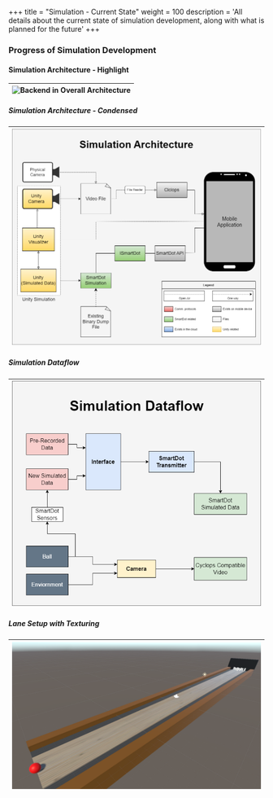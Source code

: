+++
title = "Simulation - Current State"
weight = 100
description = 'All details about the current state of simulation development, along with what is planned for the future'
+++

### Progress of Simulation Development

#### Simulation Architecture - Highlight
| ![Backend in Overall Architecture](SimHighlight.png?width=60vw&lightbox=false&text-align=left)|
|:--:|

##### Simulation Architecture - Condensed
| ![Architecture](SimArchitecture.png?width=50vw&lightbox=false) | 
|:--:| 

##### Simulation Dataflow
| ![Dataflow](SimDataflow.png?width=40vw&lightbox=false) | 
|:--:| 

##### Lane Setup with Texturing
| ![Textured Lane](laneTexture.png?width=40vw&lightbox=false) | 
|:--:| 
